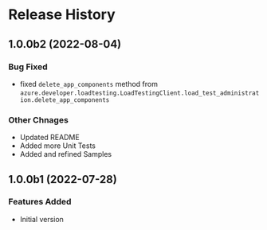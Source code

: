 # Release History

## 1.0.0b2 (2022-08-04)

### Bug Fixed 
- fixed `delete_app_components` method from `azure.developer.loadtesting.LoadTestingClient.load_test_administration.delete_app_components`

### Other Chnages
- Updated README
- Added more Unit Tests
- Added and refined Samples

## 1.0.0b1 (2022-07-28)

### Features Added
- Initial version
